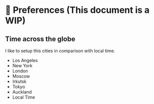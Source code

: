 # 🚧 Preferences (This document is a WIP)

## Time across the globe

I like to setup this cities in comparison with local time.

- Los Angeles
- New York
- London
- Moscow
- Irkutsk
- Tokyo
- Auckland
- Local Time
